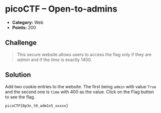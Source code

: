 # picoCTF – Open-to-admins

* **Category:** Web 
* **Points:** 200 

## Challenge

> This secure website allows users to access the flag only if they are *admin* and if the *time* is exactly 1400. 

## Solution

Add two cookie entries to the website. The first being `admin` with value `True` and the second one is `time` with 400 as the value. Click on the Flag button to see the flag.


```
picoCTF{0p3n_t0_adm1n5_xxxxx}
```
